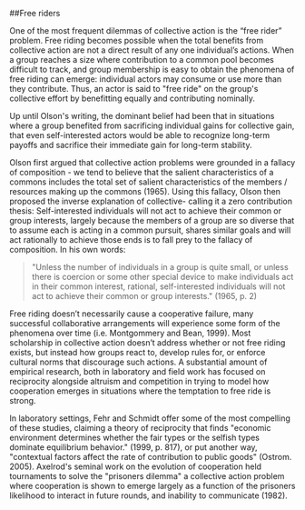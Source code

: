 ##Free riders

One of the most frequent dilemmas of collective action is the “free rider” problem. Free riding becomes possible when the total benefits from collective action are not a direct result of any one individual’s actions. When a group reaches a size where contribution to a common pool becomes difficult to track, and group membership is easy to obtain the phenomena of free riding can emerge: individual actors may consume or use more than they contribute.  Thus, an actor is said to "free ride" on the group's collective effort by benefitting equally and contributing nominally. 

Up until Olson's writing, the dominant belief had been that in situations where a group benefited from sacrificing individual gains for collective gain, that even self-interested actors would be able to recognize long-term payoffs and sacrifice their immediate gain for long-term stability. 

Olson first argued that collective action problems were grounded in a fallacy of composition - we tend to believe that the salient characteristics of a commons includes the total set of salient characteristics of the members / resources making up the commons (1965). Using this fallacy, Olson then proposed the inverse explanation of collective- calling it a zero contribution thesis: Self-interested individuals will not act to achieve their common or group interests, largely because the members of a group are so diverse that to assume each is acting in a common pursuit, shares similar goals and will act rationally to achieve those ends is to fall prey to the fallacy of composition. In his own words: 

>"Unless the number of individuals in a group is quite small, or unless there is coercion or some other special device to make individuals act in their common interest, rational, self-interested individuals will not act to achieve their common or group interests." (1965, p. 2)

Free riding doesn’t necessarily cause a cooperative failure, many successful collaborative arrangements will experience some form of the phenomena over time (i.e. Montgommery and Bean, 1999). Most scholarship in collective action doesn’t address whether or not free riding exists, but instead how groups react to, develop rules for, or enforce cultural norms that discourage such actions. A substantial amount of empirical research, both in laboratory and field work has focused on reciprocity alongside altruism and competition in trying to model how cooperation emerges in situations where the temptation to free ride is strong. 

In laboratory settings, Fehr and Schmidt offer some of the most compelling of these studies, claiming a theory of reciprocity that finds "economic environment determines whether the fair types or the selfish types dominate equilibrium behavior." (1999, p. 817), or put another way, "contextual factors affect the rate of contribution to public goods" (Ostrom. 2005). Axelrod's seminal work on the evolution of cooperation held tournaments to solve the "prisoners dilemma" a collective action problem where cooperation is shown to emerge largely as a function of the prisoners likelihood to interact in future rounds, and inability to communicate (1982). 